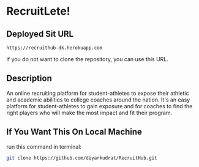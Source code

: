 # RecruitLete!

## Deployed Sit URL
`https://recruithub-dk.herokuapp.com`

If you do not want to clone the repository, you can use this URL.

## Description

An online recruiting platform for student-athletes to expose their athletic and academic abilities to college coaches around the nation. It's an easy platform for student-athletes to gain exposure and for coaches to find the right players who will make the most impact and fit their program.

## If You Want This On Local Machine

run this command in terminal:

```bash
git clone https://github.com/diyarkudrat/RecruitHub.git
```